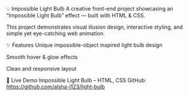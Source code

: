﻿💡 Impossible Light Bulb
A creative front-end project showcasing an “Impossible Light Bulb” effect — built with HTML & CSS.

This project demonstrates visual illusion design, interactive styling, and simple yet eye-catching web animation.

✨ Features
Unique impossible-object inspired light bulb design

Smooth hover & glow effects

Clean and responsive layout

🚀 Live Demo
Impossible Light Bulb – HTML, CSS
GitHub: https://github.com/alsha-j123/light-bulb


